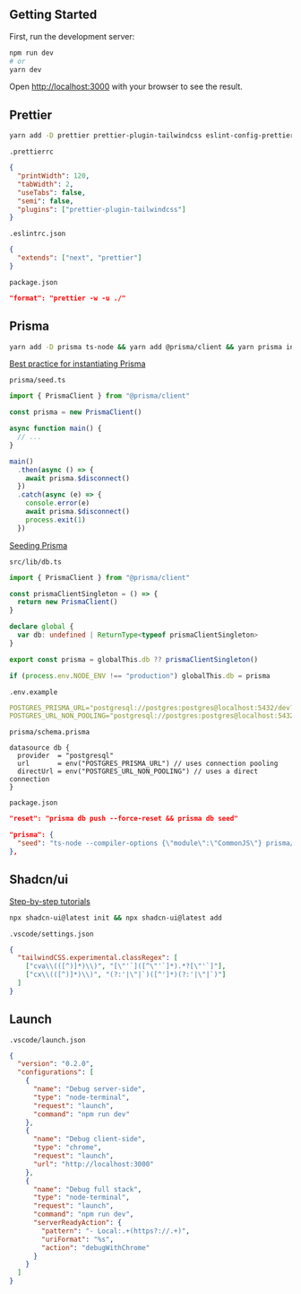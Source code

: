 ## Getting Started

First, run the development server:

```bash
npm run dev
# or
yarn dev
```

Open [http://localhost:3000](http://localhost:3000) with your browser to see the result.

## Prettier

```bash
yarn add -D prettier prettier-plugin-tailwindcss eslint-config-prettier
```

```
.prettierrc
```

```json
{
  "printWidth": 120,
  "tabWidth": 2,
  "useTabs": false,
  "semi": false,
  "plugins": ["prettier-plugin-tailwindcss"]
}
```

```
.eslintrc.json
```

```json
{
  "extends": ["next", "prettier"]
}
```

```
package.json
```

```json
"format": "prettier -w -u ./"
```

## Prisma

```bash
yarn add -D prisma ts-node && yarn add @prisma/client && yarn prisma init
```

[Best practice for instantiating Prisma](https://www.prisma.io/docs/orm/more/help-and-troubleshooting/help-articles/nextjs-prisma-client-dev-practices)

```
prisma/seed.ts
```

```ts
import { PrismaClient } from "@prisma/client"

const prisma = new PrismaClient()

async function main() {
  // ...
}

main()
  .then(async () => {
    await prisma.$disconnect()
  })
  .catch(async (e) => {
    console.error(e)
    await prisma.$disconnect()
    process.exit(1)
  })
```

[Seeding Prisma](https://www.prisma.io/docs/orm/prisma-migrate/workflows/seeding)

```
src/lib/db.ts
```

```ts
import { PrismaClient } from "@prisma/client"

const prismaClientSingleton = () => {
  return new PrismaClient()
}

declare global {
  var db: undefined | ReturnType<typeof prismaClientSingleton>
}

export const prisma = globalThis.db ?? prismaClientSingleton()

if (process.env.NODE_ENV !== "production") globalThis.db = prisma
```

```
.env.example
```

```yaml
POSTGRES_PRISMA_URL="postgresql://postgres:postgres@localhost:5432/dev?schema=public"
POSTGRES_URL_NON_POOLING="postgresql://postgres:postgres@localhost:5432/dev?schema=public"
```

```
prisma/schema.prisma
```

```prisma
datasource db {
  provider  = "postgresql"
  url       = env("POSTGRES_PRISMA_URL") // uses connection pooling
  directUrl = env("POSTGRES_URL_NON_POOLING") // uses a direct connection
}
```

```
package.json
```

```json
"reset": "prisma db push --force-reset && prisma db seed"
```

```json
"prisma": {
  "seed": "ts-node --compiler-options {\"module\":\"CommonJS\"} prisma/seed.ts"
},
```

## Shadcn/ui

[Step-by-step tutorials](https://ui.shadcn.com/docs/installation/next)

```bash
npx shadcn-ui@latest init && npx shadcn-ui@latest add
```

```
.vscode/settings.json
```

```json
{
  "tailwindCSS.experimental.classRegex": [
    ["cva\\(([^)]*)\\)", "[\"'`]([^\"'`]*).*?[\"'`]"],
    ["cx\\(([^)]*)\\)", "(?:'|\"|`)([^']*)(?:'|\"|`)"]
  ]
}
```

## Launch

```
.vscode/launch.json
```

```json
{
  "version": "0.2.0",
  "configurations": [
    {
      "name": "Debug server-side",
      "type": "node-terminal",
      "request": "launch",
      "command": "npm run dev"
    },
    {
      "name": "Debug client-side",
      "type": "chrome",
      "request": "launch",
      "url": "http://localhost:3000"
    },
    {
      "name": "Debug full stack",
      "type": "node-terminal",
      "request": "launch",
      "command": "npm run dev",
      "serverReadyAction": {
        "pattern": "- Local:.+(https?://.+)",
        "uriFormat": "%s",
        "action": "debugWithChrome"
      }
    }
  ]
}
```

